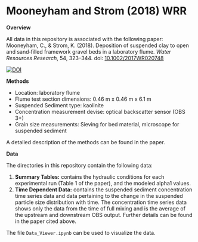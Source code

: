 # Mooneyham and Strom (2018) WRR
**Overview** 

All data in this repository is associated with the following paper: Mooneyham, C., & Strom, K. (2018). Deposition of suspended clay to open and sand‐filled framework gravel beds in a laboratory flume. *Water Resources Research*, 54, 323–344. doi: [10.1002/2017WR020748](https://doi.org/10.1002/2017WR020748)

[![DOI](https://zenodo.org/badge/135752243.svg)](https://zenodo.org/badge/latestdoi/135752243)

__Methods__
- Location: laboratory flume
- Flume test section dimensions: 0.46 m x 0.46 m x 6.1 m
- Suspended Sediment type: kaolinite
- Concentration measurement devise: optical backscatter sensor (OBS 3+)
- Grain size measurements: Sieving for bed material, microscope for suspended sediment

A detailed description of the methods can be found in the paper.

__Data__

The directories in this repository contain the following data:
1. __Summary Tables:__ contains the hydraulic conditions for each experimental run (Table 1 of the paper), and the modeled alpha1 values.
2. __Time Dependent Data:__ contains the suspended sediment concentration time series data and data pertaining to the change in the suspended particle size distribution with time. The concentration time series data shows only the data from the time of full mixing and is the average of the upstream and downstream OBS output. Further details can be found in the paper cited above.

The file `Data_Viewer.ipynb` can be used to visualize the data.  
